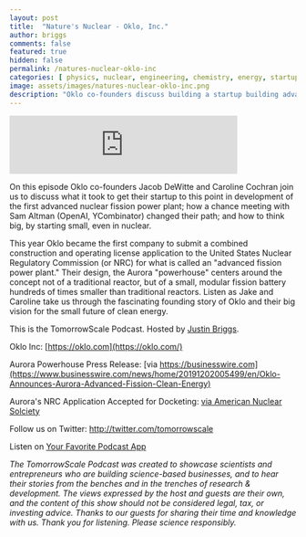 ```yaml
---
layout: post
title:  "Nature's Nuclear - Oklo, Inc."
author: briggs
comments: false
featured: true
hidden: false
permalink: /natures-nuclear-oklo-inc
categories: [ physics, nuclear, engineering, chemistry, energy, startup ]
image: assets/images/natures-nuclear-oklo-inc.png
description: "Oklo co-founders discuss building a startup building advanced nuclear powerplants."
---
```


<iframe src="https://anchor.fm/tomorrowscale/embed/episodes/Natures-Nuclear---Oklo-Inc-efad3j" height="102px" width="400px" frameborder="0" scrolling="no"></iframe>

On this episode Oklo co-founders Jacob DeWitte and Caroline Cochran join us to discuss what it took to get their startup to this point in development of the first advanced nuclear fission power plant; how a chance meeting with Sam Altman (OpenAI, YCombinator) changed their path; and how to think big, by starting small, even in nuclear.

This year Oklo became the first company to submit a combined construction and operating license application to the United States Nuclear Regulatory Commission (or NRC) for what is called an "advanced fission power plant." Their design, the Aurora "powerhouse" centers around the concept not of a traditional reactor, but of a small, modular fission battery hundreds of times smaller than traditional reactors. Listen as Jake and Caroline take us through the fascinating founding story of Oklo and their big vision for the small future of clean energy. 

This is the TomorrowScale Podcast. Hosted by [Justin Briggs](https://www.linkedin.com/in/briggsly).

Oklo Inc: [https://oklo.com](https://oklo.com/)

Aurora Powerhouse Press Release: [via https://businesswire.com](https://www.businesswire.com/news/home/20191202005499/en/Oklo-Announces-Aurora-Advanced-Fission-Clean-Energy)

Aurora's NRC Application Accepted for Docketing: [via American Nuclear Solciety](https://www.ans.org/news/article-269/auroras-docketing-marks-dawn-for-advanced-reactor-licensing/)

Follow us on Twitter: <a href="http://twitter.com/tomorrowscale" target="_blank" rel="noopener ugc noreferrer">http://twitter.com/tomorrowscale</a>

Listen on [Your Favorite Podcast App](https://anchor.fm/tomorrowscale/)

*The TomorrowScale Podcast was created to showcase scientists and entrepreneurs who are building science-based businesses, and to hear their stories from the benches and in the trenches of research & development. The views expressed by the host and guests are their own, and the content of this show should not be considered legal, tax, or investing advice. Thanks to our guests for sharing their time and knowledge with us. Thank you for listening. Please science responsibly.*